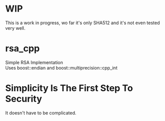 # WIP
This is a work in progress, wo far it's only SHA512 and it's not even tested very well.
# rsa_cpp
Simple RSA Implementation\
Uses boost::endian and boost::multiprecision::cpp_int

# Simplicity Is The First Step To Security
It doesn't have to be complicated.
